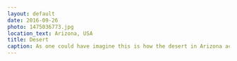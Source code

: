 ```yaml
---
layout: default
date: 2016-09-26
photo: 1475036773.jpg
location_text: Arizona, USA
title: Desert
caption: As one could have imagine this is how the desert in Arizona actually looks like. Rare vegetation, no tree, some sand and lots of rock.
---
```

